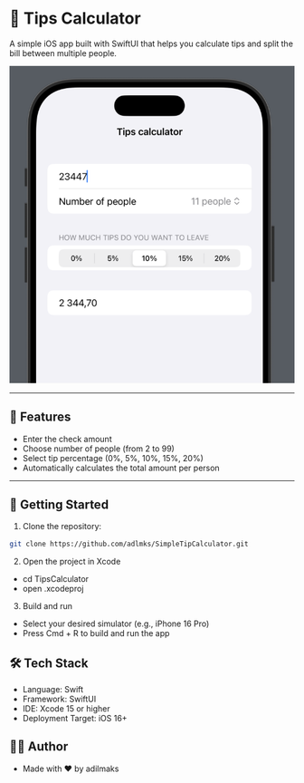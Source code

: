# 💸 Tips Calculator

A simple iOS app built with SwiftUI that helps you calculate tips and split the bill between multiple people.

![Tips Calculator Screenshot](screenshots/TipsCalculator_Screenshot.png)

---

## 📱 Features

- Enter the check amount
- Choose number of people (from 2 to 99)
- Select tip percentage (0%, 5%, 10%, 15%, 20%)
- Automatically calculates the total amount per person

---

## 🚀 Getting Started

1. Clone the repository:

```bash
git clone https://github.com/adlmks/SimpleTipCalculator.git
```

2. Open the project in Xcode

- cd TipsCalculator
- open .xcodeproj

3. Build and run

- Select your desired simulator (e.g., iPhone 16 Pro)
- Press Cmd + R to build and run the app

## 🛠 Tech Stack
- Language: Swift
- Framework: SwiftUI
- IDE: Xcode 15 or higher
- Deployment Target: iOS 16+

## 👨‍💻 Author
- Made with ❤️ by adilmaks
